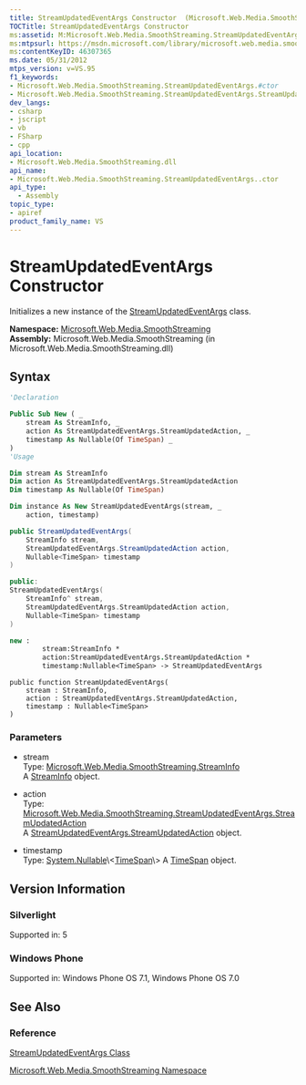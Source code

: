 ```yaml
---
title: StreamUpdatedEventArgs Constructor  (Microsoft.Web.Media.SmoothStreaming)
TOCTitle: StreamUpdatedEventArgs Constructor
ms:assetid: M:Microsoft.Web.Media.SmoothStreaming.StreamUpdatedEventArgs.#ctor(Microsoft.Web.Media.SmoothStreaming.StreamInfo,Microsoft.Web.Media.SmoothStreaming.StreamUpdatedEventArgs.StreamUpdatedAction,System.Nullable{System.TimeSpan})
ms:mtpsurl: https://msdn.microsoft.com/library/microsoft.web.media.smoothstreaming.streamupdatedeventargs.streamupdatedeventargs(v=VS.95)
ms:contentKeyID: 46307365
ms.date: 05/31/2012
mtps_version: v=VS.95
f1_keywords:
- Microsoft.Web.Media.SmoothStreaming.StreamUpdatedEventArgs.#ctor
- Microsoft.Web.Media.SmoothStreaming.StreamUpdatedEventArgs.StreamUpdatedEventArgs
dev_langs:
- csharp
- jscript
- vb
- FSharp
- cpp
api_location:
- Microsoft.Web.Media.SmoothStreaming.dll
api_name:
- Microsoft.Web.Media.SmoothStreaming.StreamUpdatedEventArgs..ctor
api_type:
  - Assembly
topic_type:
- apiref
product_family_name: VS
---
```


# StreamUpdatedEventArgs Constructor

Initializes a new instance of the [StreamUpdatedEventArgs](streamupdatedeventargs-class-microsoft-web-media-smoothstreaming_1.md) class.

**Namespace:**  [Microsoft.Web.Media.SmoothStreaming](microsoft-web-media-smoothstreaming-namespace_1.md)  
**Assembly:**  Microsoft.Web.Media.SmoothStreaming (in Microsoft.Web.Media.SmoothStreaming.dll)

## Syntax

```vb
'Declaration

Public Sub New ( _
    stream As StreamInfo, _
    action As StreamUpdatedEventArgs.StreamUpdatedAction, _
    timestamp As Nullable(Of TimeSpan) _
)
'Usage

Dim stream As StreamInfo
Dim action As StreamUpdatedEventArgs.StreamUpdatedAction
Dim timestamp As Nullable(Of TimeSpan)

Dim instance As New StreamUpdatedEventArgs(stream, _
    action, timestamp)
```

```csharp
public StreamUpdatedEventArgs(
    StreamInfo stream,
    StreamUpdatedEventArgs.StreamUpdatedAction action,
    Nullable<TimeSpan> timestamp
)
```

```cpp
public:
StreamUpdatedEventArgs(
    StreamInfo^ stream,
    StreamUpdatedEventArgs.StreamUpdatedAction action,
    Nullable<TimeSpan> timestamp
)
```

``` fsharp
new :
        stream:StreamInfo *
        action:StreamUpdatedEventArgs.StreamUpdatedAction *
        timestamp:Nullable<TimeSpan> -> StreamUpdatedEventArgs
```

```jscript
public function StreamUpdatedEventArgs(
    stream : StreamInfo,
    action : StreamUpdatedEventArgs.StreamUpdatedAction,
    timestamp : Nullable<TimeSpan>
)
```

### Parameters

  - stream  
    Type: [Microsoft.Web.Media.SmoothStreaming.StreamInfo](streaminfo-class-microsoft-web-media-smoothstreaming_1.md)  
    A [StreamInfo](streaminfo-class-microsoft-web-media-smoothstreaming_1.md) object.

<!-- end list -->

  - action  
    Type: [Microsoft.Web.Media.SmoothStreaming.StreamUpdatedEventArgs.StreamUpdatedAction](streamupdatedeventargs-streamupdatedaction-enumeration-microsoft-web-media-smoothstreaming_1.md)  
    A [StreamUpdatedEventArgs.StreamUpdatedAction](streamupdatedeventargs-streamupdatedaction-enumeration-microsoft-web-media-smoothstreaming_1.md) object.

<!-- end list -->

  - timestamp  
    Type: [System.Nullable](https://msdn.microsoft.com/library/b3h38hb0\(v=vs.95\))\<[TimeSpan](https://msdn.microsoft.com/library/269ew577\(v=vs.95\))\>  
    A [TimeSpan](https://msdn.microsoft.com/library/269ew577\(v=vs.95\)) object.

## Version Information

### Silverlight

Supported in: 5  

### Windows Phone

Supported in: Windows Phone OS 7.1, Windows Phone OS 7.0  

## See Also

### Reference

[StreamUpdatedEventArgs Class](streamupdatedeventargs-class-microsoft-web-media-smoothstreaming_1.md)

[Microsoft.Web.Media.SmoothStreaming Namespace](microsoft-web-media-smoothstreaming-namespace_1.md)
